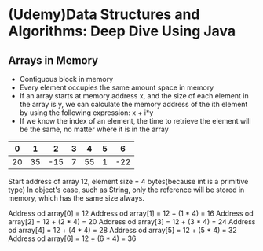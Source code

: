 # (Udemy)Data Structures and Algorithms: Deep Dive Using Java

## Arrays in Memory
- Contiguous block in memory
- Every element occupies the same amount space in memory
- If an array starts at memory address x, and the size of each element in the array is y, we can calculate the memory address of the ith element by using the following expression: x + i*y
- If we know the index of an element, the time to retrieve the element will be the same, no matter where it is in the array

|0  |1|2  |3|4 |5|6|
----|-|---|-|--|-|--
20|35|-15|7|55|1|-22

Start address of array 12, element size = 4 bytes(because int is a primitive type)
In object's case, such as String, only the reference will be stored in memory, which has the same size always. 

Address od array[0] = 12
Address od array[1] = 12 + (1 * 4) = 16
Address od array[2] = 12 + (2 * 4) = 20
Address od array[3] = 12 + (3 * 4) = 24
Address od array[4] = 12 + (4 * 4) = 28
Address od array[5] = 12 + (5 * 4) = 32
Address od array[6] = 12 + (6 * 4) = 36
 
 

